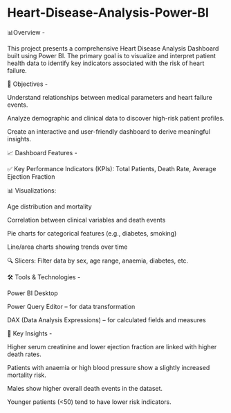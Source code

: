 # Heart-Disease-Analysis-Power-BI

📊Overview -

This project presents a comprehensive Heart Disease Analysis Dashboard built using Power BI. The primary goal is to visualize and interpret patient health data to identify key indicators associated with the risk of heart failure.


🎯 Objectives -

Understand relationships between medical parameters and heart failure events.

Analyze demographic and clinical data to discover high-risk patient profiles.

Create an interactive and user-friendly dashboard to derive meaningful insights.


📈 Dashboard Features -

✅ Key Performance Indicators (KPIs): Total Patients, Death Rate, Average Ejection Fraction

📊 Visualizations:

Age distribution and mortality

Correlation between clinical variables and death events

Pie charts for categorical features (e.g., diabetes, smoking)

Line/area charts showing trends over time

🔍 Slicers: Filter data by sex, age range, anaemia, diabetes, etc.


🛠 Tools & Technologies -

Power BI Desktop

Power Query Editor – for data transformation

DAX (Data Analysis Expressions) – for calculated fields and measures


🧠 Key Insights -

Higher serum creatinine and lower ejection fraction are linked with higher death rates.

Patients with anaemia or high blood pressure show a slightly increased mortality risk.

Males show higher overall death events in the dataset.

Younger patients (<50) tend to have lower risk indicators.







